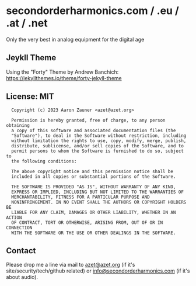 # secondorderharmonics.com / .eu / .at / .net
Only the very best in analog equipment for the digital age

## Jeykll Theme
Using the "Forty" Theme by Andrew Banchich: https://jekyllthemes.io/theme/forty-jekyll-theme

## License: MIT

      Copyright (c) 2023 Aaron Zauner <azet@azet.org>
      
      Permission is hereby granted, free of charge, to any person obtaining
      a copy of this software and associated documentation files (the
      "Software"), to deal in the Software without restriction, including
      without limitation the rights to use, copy, modify, merge, publish,
      distribute, sublicense, and/or sell copies of the Software, and to
      permit persons to whom the Software is furnished to do so, subject to
      the following conditions:

      The above copyright notice and this permission notice shall be
      included in all copies or substantial portions of the Software.

      THE SOFTWARE IS PROVIDED "AS IS", WITHOUT WARRANTY OF ANY KIND,
      EXPRESS OR IMPLIED, INCLUDING BUT NOT LIMITED TO THE WARRANTIES OF
      MERCHANTABILITY, FITNESS FOR A PARTICULAR PURPOSE AND
      NONINFRINGEMENT. IN NO EVENT SHALL THE AUTHORS OR COPYRIGHT HOLDERS BE
      LIABLE FOR ANY CLAIM, DAMAGES OR OTHER LIABILITY, WHETHER IN AN ACTION
      OF CONTRACT, TORT OR OTHERWISE, ARISING FROM, OUT OF OR IN CONNECTION
      WITH THE SOFTWARE OR THE USE OR OTHER DEALINGS IN THE SOFTWARE.
      
      
## Contact
Please drop me a line via mail to azet@azet.org (if it's site/security/tech/github related) or info@secondorderharmonics.com (if it's about audio).

